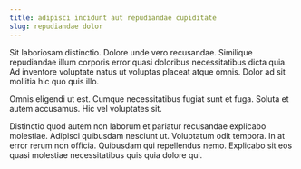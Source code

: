 ```yaml
---
title: adipisci incidunt aut repudiandae cupiditate
slug: repudiandae dolor
---
```


Sit laboriosam distinctio. Dolore unde vero recusandae. Similique repudiandae illum corporis error quasi doloribus necessitatibus dicta quia. Ad inventore voluptate natus ut voluptas placeat atque omnis. Dolor ad sit mollitia hic quo quis illo.

Omnis eligendi ut est. Cumque necessitatibus fugiat sunt et fuga. Soluta et autem accusamus. Hic vel voluptates sit.

Distinctio quod autem non laborum et pariatur recusandae explicabo molestiae. Adipisci quibusdam nesciunt ut. Voluptatum odit tempora. In at error rerum non officia. Quibusdam qui repellendus nemo. Explicabo sit eos quasi molestiae necessitatibus quis quia dolore qui.
